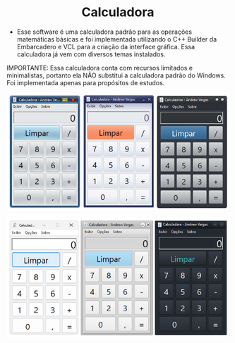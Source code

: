 <h1 align="center">Calculadora</h1>

- Esse software é uma calculadora padrão para as operações matemáticas básicas e foi implementada utilizando o C++ Builder da Embarcadero e VCL para a criação da interface gráfica. Essa calculadora já vem com diversos temas instalados.

IMPORTANTE: Essa calculadora conta com recursos limitados e minimalistas, portanto ela NÃO substitui a calculadora padrão do Windows. Foi implementada apenas para propósitos de estudos.

![Screenshot](https://github.com/AndrewVargas1991/Calculadora/blob/main/imagens/Tela.png)

![Screenshot](https://github.com/AndrewVargas1991/Calculadora/blob/main/imagens/Tela2.png)
